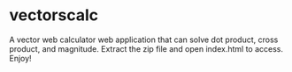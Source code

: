 # vectorscalc
A vector web calculator web application that can solve dot product, cross product, and magnitude.
Extract the zip file and open index.html to access. Enjoy!
